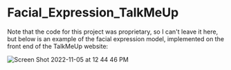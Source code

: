 # Facial_Expression_TalkMeUp
Note that the code for this project was proprietary, so I can't leave it here, but below is an example of 
the facial expression model, implemented on the front end of the TalkMeUp website:

![Screen Shot 2022-11-05 at 12 44 46 PM](https://user-images.githubusercontent.com/68967115/220188269-25653491-cc3c-4b5d-ba2a-4eae3155fd44.png)
